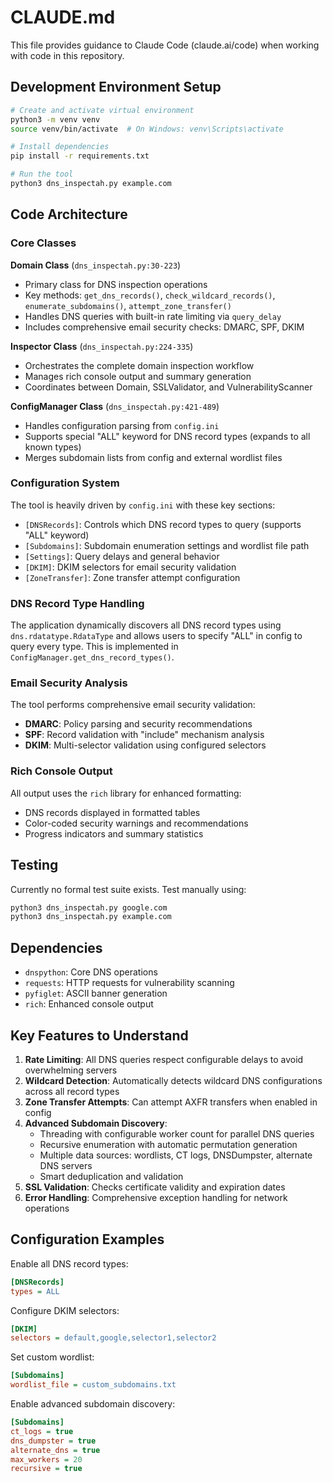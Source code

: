 # CLAUDE.md

This file provides guidance to Claude Code (claude.ai/code) when working with code in this repository.

## Development Environment Setup

```bash
# Create and activate virtual environment
python3 -m venv venv
source venv/bin/activate  # On Windows: venv\Scripts\activate

# Install dependencies
pip install -r requirements.txt

# Run the tool
python3 dns_inspectah.py example.com
```

## Code Architecture

### Core Classes

**Domain Class** (`dns_inspectah.py:30-223`)
- Primary class for DNS inspection operations
- Key methods: `get_dns_records()`, `check_wildcard_records()`, `enumerate_subdomains()`, `attempt_zone_transfer()`
- Handles DNS queries with built-in rate limiting via `query_delay`
- Includes comprehensive email security checks: DMARC, SPF, DKIM

**Inspector Class** (`dns_inspectah.py:224-335`)
- Orchestrates the complete domain inspection workflow
- Manages rich console output and summary generation
- Coordinates between Domain, SSLValidator, and VulnerabilityScanner

**ConfigManager Class** (`dns_inspectah.py:421-489`)
- Handles configuration parsing from `config.ini`
- Supports special "ALL" keyword for DNS record types (expands to all known types)
- Merges subdomain lists from config and external wordlist files

### Configuration System

The tool is heavily driven by `config.ini` with these key sections:
- `[DNSRecords]`: Controls which DNS record types to query (supports "ALL" keyword)
- `[Subdomains]`: Subdomain enumeration settings and wordlist file path
- `[Settings]`: Query delays and general behavior
- `[DKIM]`: DKIM selectors for email security validation
- `[ZoneTransfer]`: Zone transfer attempt configuration

### DNS Record Type Handling

The application dynamically discovers all DNS record types using `dns.rdatatype.RdataType` and allows users to specify "ALL" in config to query every type. This is implemented in `ConfigManager.get_dns_record_types()`.

### Email Security Analysis

The tool performs comprehensive email security validation:
- **DMARC**: Policy parsing and security recommendations
- **SPF**: Record validation with "include" mechanism analysis
- **DKIM**: Multi-selector validation using configured selectors

### Rich Console Output

All output uses the `rich` library for enhanced formatting:
- DNS records displayed in formatted tables
- Color-coded security warnings and recommendations
- Progress indicators and summary statistics

## Testing

Currently no formal test suite exists. Test manually using:
```bash
python3 dns_inspectah.py google.com
python3 dns_inspectah.py example.com
```

## Dependencies

- `dnspython`: Core DNS operations
- `requests`: HTTP requests for vulnerability scanning
- `pyfiglet`: ASCII banner generation
- `rich`: Enhanced console output

## Key Features to Understand

1. **Rate Limiting**: All DNS queries respect configurable delays to avoid overwhelming servers
2. **Wildcard Detection**: Automatically detects wildcard DNS configurations across all record types
3. **Zone Transfer Attempts**: Can attempt AXFR transfers when enabled in config
4. **Advanced Subdomain Discovery**: 
   - Threading with configurable worker count for parallel DNS queries
   - Recursive enumeration with automatic permutation generation
   - Multiple data sources: wordlists, CT logs, DNSDumpster, alternate DNS servers
   - Smart deduplication and validation
5. **SSL Validation**: Checks certificate validity and expiration dates
6. **Error Handling**: Comprehensive exception handling for network operations

## Configuration Examples

Enable all DNS record types:
```ini
[DNSRecords]
types = ALL
```

Configure DKIM selectors:
```ini
[DKIM]
selectors = default,google,selector1,selector2
```

Set custom wordlist:
```ini
[Subdomains]
wordlist_file = custom_subdomains.txt
```

Enable advanced subdomain discovery:
```ini
[Subdomains]
ct_logs = true
dns_dumpster = true
alternate_dns = true
max_workers = 20
recursive = true
```